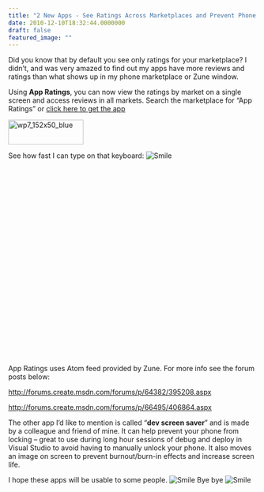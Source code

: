 ```yaml
---
title: "2 New Apps - See Ratings Across Marketplaces and Prevent Phone Locking when Debugging In Visual Studio"
date: 2010-12-10T18:32:44.0000000
draft: false
featured_image: ""
---
```


<p>Did you know that by default you see only ratings for your marketplace? I didn’t, and was very amazed to find out my apps have more reviews and ratings than what shows up in my phone marketplace or Zune window.</p>  <p>Using <strong>App Ratings</strong>, you can now view the ratings by market on a single screen and access reviews in all markets. Search the marketplace for “App Ratings” or <a href="http://social.zune.net/redirect?type=phoneApp&amp;id=a9a088a6-6904-e011-9264-00237de2db9e">click here to get the app</a></p>  <p><a href="http://social.zune.net/redirect?type=phoneApp&amp;id=a9a088a6-6904-e011-9264-00237de2db9e"><img style="background-image: none; border-right-width: 0px; margin: ; padding-left: 0px; padding-right: 0px; display: inline; border-top-width: 0px; border-bottom-width: 0px; border-left-width: 0px; padding-top: 0px" title="wp7_152x50_blue" border="0" alt="wp7_152x50_blue" src="/WP7_App_Download_1.png" width="152" height="50" /></a></p>  <p>See how fast I can type on that keyboard: <img style="border-bottom-style: none; border-left-style: none; border-top-style: none; border-right-style: none" class="wlEmoticon wlEmoticon-smile" alt="Smile" src="/wlEmoticon-smile_4.png" /></p>  <p><object width="640" height="386"><param name="movie" value="https://www.youtube.com/v/pM7tDjA9NfQ"></param><param name="allowFullScreen" value="true"></param><param name="allowScriptAccess" value="always"></param><embed src="https://www.youtube.com/v/pM7tDjA9NfQ" type="application/x-shockwave-flash" allowfullscreen="true" allowScriptAccess="always" width="640" height="386"></embed></object></p>  <p>App Ratings uses Atom feed provided by Zune. For more info see the forum posts below:</p>  <p><a href="http://forums.create.msdn.com/forums/p/64382/395208.aspx">http://forums.create.msdn.com/forums/p/64382/395208.aspx</a></p>  <p><a href="https://mail.microsoft.com/owa/redir.aspx?C=f30a4dd6e42e4760aea883c671e26857&amp;URL=http%3a%2f%2fforums.create.msdn.com%2fforums%2fp%2f66495%2f406864.aspx">http://forums.create.msdn.com/forums/p/66495/406864.aspx</a></p>  <p>The other app I’d like to mention is called “<strong>dev screen saver</strong>” and is made by a colleague and friend of mine. It can help prevent your phone from locking – great to use during long hour sessions of debug and deploy in Visual Studio to avoid having to manually unlock your phone. It also moves an image on screen to prevent burnout/burn-in effects and increase screen life.</p>  <p>I hope these apps will be usable to some people. <img style="border-bottom-style: none; border-left-style: none; border-top-style: none; border-right-style: none" class="wlEmoticon wlEmoticon-smile" alt="Smile" src="/wlEmoticon-smile_4.png" /> Bye bye <img style="border-bottom-style: none; border-left-style: none; border-top-style: none; border-right-style: none" class="wlEmoticon wlEmoticon-smile" alt="Smile" src="/wlEmoticon-smile_4.png" /></p>